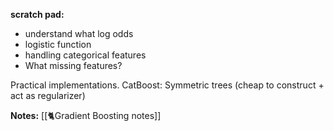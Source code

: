 

**scratch pad:**

- understand what log odds
- logistic function
- handling categorical features
- What missing features?


Practical implementations. CatBoost: Symmetric trees (cheap to construct + act as regularizer)

**Notes:**
[[🐈Gradient Boosting notes]]
